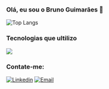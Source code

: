 ### Olá, eu sou o Bruno Guimarães 👋

![Top Langs](https://github-readme-stats.vercel.app/api/top-langs/?username=brunoguima7&hide_progress=true&theme=tokyonight)

### Tecnologias que ultilizo

<div>
    <img src="https://skillicons.dev/icons?i=javascript,typescript,react,next,tailwind,mongo,git." />
</div>

### Contate-me:

[![Linkedin](https://skillicons.dev/icons?i=linkedin)](https://www.linkedin.com/in/bruno-guimar%C3%A3es-4b6348209/)
[![Email](https://skillicons.dev/icons?i=gmail)](mailto:devbrunoguimaraes@gmail.com)
